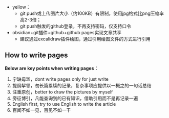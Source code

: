 - yellow： 
	- git push或上传图片大小（约100KB）有限制，使用jpg格式比png压缩率高2-3倍；
	- git push触发的github登录，不再支持密码，仅支持口令
- obsidian+git插件+github+github pages实现文章共享
	- 建议通过excalidraw插件绘图，通过引用绘图文件的方式进行引用


## How to write pages
**Below are key points when writing pages：**
1. 宁缺毋滥，dont write pages only for just write
2. 提纲挈领，勿长篇累牍的记录，复杂事项应提供以一概之的一句话总结
3. 注重原创，better to draw the pictures by myself
4. 旁征博引，凡能查询到的已有知识，借助引用而不是再记录一遍
5. English first, try to use  English to write the article
6. 百闻不如一见，百见不如一干

